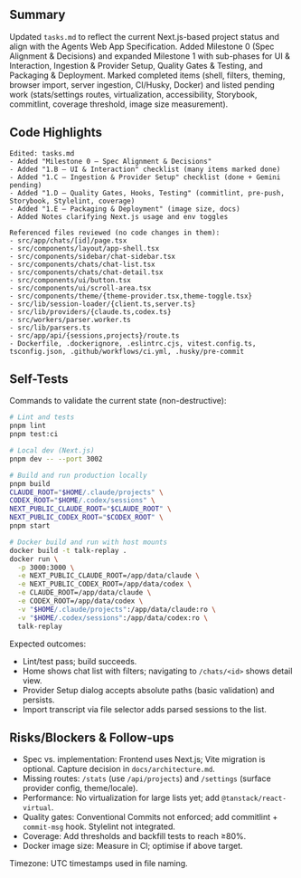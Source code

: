 ## Summary

Updated `tasks.md` to reflect the current Next.js-based project status and align with the Agents Web App Specification. Added Milestone 0 (Spec Alignment & Decisions) and expanded Milestone 1 with sub-phases for UI & Interaction, Ingestion & Provider Setup, Quality Gates & Testing, and Packaging & Deployment. Marked completed items (shell, filters, theming, browser import, server ingestion, CI/Husky, Docker) and listed pending work (stats/settings routes, virtualization, accessibility, Storybook, commitlint, coverage threshold, image size measurement).

## Code Highlights

```text
Edited: tasks.md
- Added "Milestone 0 – Spec Alignment & Decisions"
- Added "1.B – UI & Interaction" checklist (many items marked done)
- Added "1.C – Ingestion & Provider Setup" checklist (done + Gemini pending)
- Added "1.D – Quality Gates, Hooks, Testing" (commitlint, pre-push, Storybook, Stylelint, coverage)
- Added "1.E – Packaging & Deployment" (image size, docs)
- Added Notes clarifying Next.js usage and env toggles

Referenced files reviewed (no code changes in them):
- src/app/chats/[id]/page.tsx
- src/components/layout/app-shell.tsx
- src/components/sidebar/chat-sidebar.tsx
- src/components/chats/chat-list.tsx
- src/components/chats/chat-detail.tsx
- src/components/ui/button.tsx
- src/components/ui/scroll-area.tsx
- src/components/theme/{theme-provider.tsx,theme-toggle.tsx}
- src/lib/session-loader/{client.ts,server.ts}
- src/lib/providers/{claude.ts,codex.ts}
- src/workers/parser.worker.ts
- src/lib/parsers.ts
- src/app/api/{sessions,projects}/route.ts
- Dockerfile, .dockerignore, .eslintrc.cjs, vitest.config.ts, tsconfig.json, .github/workflows/ci.yml, .husky/pre-commit
```

## Self-Tests

Commands to validate the current state (non-destructive):

```bash
# Lint and tests
pnpm lint
pnpm test:ci

# Local dev (Next.js)
pnpm dev -- --port 3002

# Build and run production locally
pnpm build
CLAUDE_ROOT="$HOME/.claude/projects" \
CODEX_ROOT="$HOME/.codex/sessions" \
NEXT_PUBLIC_CLAUDE_ROOT="$CLAUDE_ROOT" \
NEXT_PUBLIC_CODEX_ROOT="$CODEX_ROOT" \
pnpm start

# Docker build and run with host mounts
docker build -t talk-replay .
docker run \
  -p 3000:3000 \
  -e NEXT_PUBLIC_CLAUDE_ROOT=/app/data/claude \
  -e NEXT_PUBLIC_CODEX_ROOT=/app/data/codex \
  -e CLAUDE_ROOT=/app/data/claude \
  -e CODEX_ROOT=/app/data/codex \
  -v "$HOME/.claude/projects":/app/data/claude:ro \
  -v "$HOME/.codex/sessions":/app/data/codex:ro \
  talk-replay
```

Expected outcomes:

- Lint/test pass; build succeeds.
- Home shows chat list with filters; navigating to `/chats/<id>` shows detail view.
- Provider Setup dialog accepts absolute paths (basic validation) and persists.
- Import transcript via file selector adds parsed sessions to the list.

## Risks/Blockers & Follow-ups

- Spec vs. implementation: Frontend uses Next.js; Vite migration is optional. Capture decision in `docs/architecture.md`.
- Missing routes: `/stats` (use `/api/projects`) and `/settings` (surface provider config, theme/locale).
- Performance: No virtualization for large lists yet; add `@tanstack/react-virtual`.
- Quality gates: Conventional Commits not enforced; add commitlint + `commit-msg` hook. Stylelint not integrated.
- Coverage: Add thresholds and backfill tests to reach ≥80%.
- Docker image size: Measure in CI; optimise if above target.

Timezone: UTC timestamps used in file naming.
